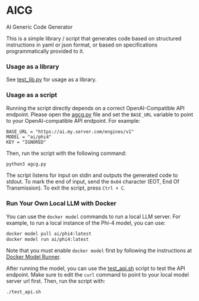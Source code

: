 # AICG
AI Generic Code Generator

This is a simple library / script that generates code based on structured instructions in yaml or json format, or based on specifications programmatically provided to it.

### Usage as a library

See [test_lib.py](test_lib.py) for usage as a library.

### Usage as a script
Running the script directly depends on a correct OpenAI-Compatible API endpoint. Please open the [agcg.py](agcg.py) file and set the `BASE_URL` variable to point to your OpenAI-compatible API endpoint. For example:

```
BASE_URL = "https://ai.my.server.com/engines/v1"
MODEL = "ai/phi4"
KEY = "IGNORED"
```

Then, run the script with the following command:

```bash
python3 agcg.py
```

The script listens for input on stdin and outputs the generated code to stdout. To mark the end of input, send the `0x04` character (EOT, End Of Transmission). To exit the script, press `Ctrl + C`.

### Run Your Own Local LLM with Docker
You can use the `docker model` commands to run a local LLM server. For example, to run a local instance of the Phi-4 model, you can use:

```bash
docker model pull ai/phi4:latest
docker model run ai/phi4:latest
```

Note that you must enable `docker model` first by following the instructions at [Docker Model Runner](https://docs.docker.com/ai/model-runner/).

After running the model, you can use the [test_api.sh](test_api.sh) script to test the API endpoint. Make sure to edit the `curl` command to point to your local model server url first. Then, run the script with:

```bash
./test_api.sh
```